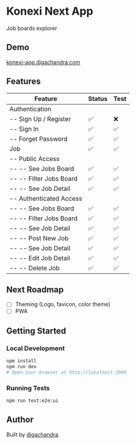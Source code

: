 # Konexi Next App

Job boards explorer

## Demo

[konexi-app.digachandra.com](https://konexi-app.digachandra.com/)

## Features

| Feature                 | Status | Test |
| ----------------------- | ------ | ---- |
| Authentication          |        |      |
| -- Sign Up / Register   | ✅     | ❌   |
| -- Sign In              | ✅     | ✅   |
| -- Forget Password      | ✅     | ✅   |
| Job                     | ✅     | ✅   |
| -- Public Access        |        |      |
| -- -- See Jobs Board    | ✅     | ✅   |
| -- -- Filter Jobs Board | ✅     | ✅   |
| -- -- See Job Detail    | ✅     | ✅   |
| -- Authenticated Access |        |      |
| -- -- See Jobs Board    | ✅     | ✅   |
| -- -- Filter Jobs Board | ✅     | ✅   |
| -- -- See Job Detail    | ✅     | ✅   |
| -- -- Post New Job      | ✅     | ✅   |
| -- -- See Job Detail    | ✅     | ✅   |
| -- -- Edit Job Detail   | ✅     | ✅   |
| -- -- Delete Job        | ✅     | ✅   |

## Next Roadmap

- [ ] Theming (Logo, favicon, color theme)
- [ ] PWA

## Getting Started

### Local Development

```bash
npm install
npm run dev
# Open your browser at http://localhost:3000
```

### Running Tests

```bash
npm run test:e2e:ui
```

## Author

Built by [digachandra](https://www.digachandra.com/).
